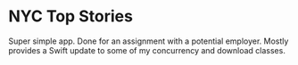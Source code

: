 # NYC Top Stories

Super simple app. Done for an assignment with a potential employer.
Mostly provides a Swift update to some of my concurrency and download classes.
